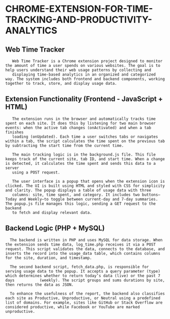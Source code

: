 # CHROME-EXTENSION-FOR-TIME-TRACKING-AND-PRODUCTIVITY-ANALYTICS

  ## Web Time Tracker
       Web Time Tracker is a Chrome extension project designed to monitor the amount of time a user spends on various websites. The goal is to help users understand their web usage patterns by collecting and 
       displaying time-based analytics in an organized and categorized way. The system includes both frontend and backend components, working together to track, store, and display usage data.
  ## Extension Functionality (Frontend - JavaScript + HTML)
       The extension runs in the browser and automatically tracks time spent on each site. It does this by listening for two main browser events: when the active tab changes (onActivated) and when a tab finishes 
       loading (onUpdated). Each time a user switches tabs or navigates within a tab, the script calculates the time spent on the previous tab by subtracting the start time from the current time.

       The main tracking logic is in the background.js file. This file keeps track of the current site, tab ID, and start time. When a change is detected, it calculates the time spent and sends this data to a              server 
       using a POST request.

       The user interface is a popup that opens when the extension icon is clicked. The UI is built using HTML and styled with CSS for simplicity and clarity. The popup displays a table of usage data with three 
       columns: site, time spent, and category. It includes two buttons—Today and Weekly—to toggle between current-day and 7-day summaries. The popup.js file manages this logic, sending a GET request to the backend 
       to fetch and display relevant data.
  ## Backend Logic (PHP + MySQL)
      The backend is written in PHP and uses MySQL for data storage. When the extension sends time data, log_time.php receives it via a POST request. This script validates the data, connects to the database, and          inserts the record into the usage_data table, which contains columns for the site, duration, and timestamp.

      The second backend script, fetch_data.php, is responsible for serving usage data to the popup. It accepts a query parameter (type) which determines whether to return today’s data (live) or the past 7 days           (weekly). The script groups and sums durations by site, then returns the data as JSON.

      To enhance the usefulness of the report, the backend also classifies each site as Productive, Unproductive, or Neutral using a predefined list of domains. For example, sites like GitHub or Stack Overflow are        considered productive, while Facebook or YouTube are marked unproductive.
